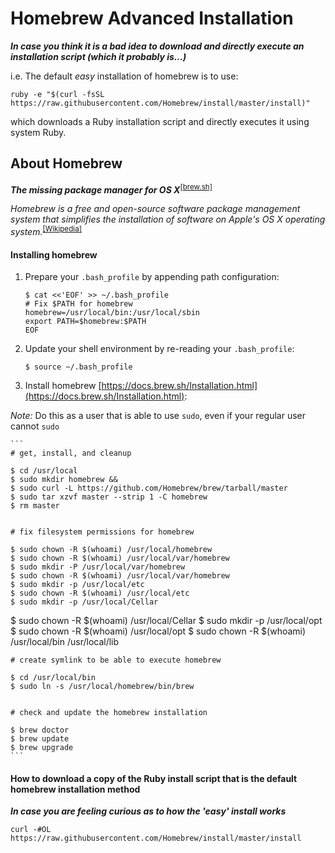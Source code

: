 # Homebrew Advanced Installation
***In case you think it is a bad idea to download and directly execute an installation script (which it probably is...)***

i.e. The default _easy_ installation of homebrew is to use:
```
ruby -e "$(curl -fsSL https://raw.githubusercontent.com/Homebrew/install/master/install)"
```
which downloads a Ruby installation script and directly executes it using system Ruby.

## About Homebrew
***The missing package manager for OS X***<sup>[[brew.sh]](http://brew.sh)</sup>

_Homebrew is a free and open-source software package management system that simplifies the installation of software on Apple's OS X operating system._<sup>[[Wikipedia]](https://en.wikipedia.org/wiki/Homebrew_%28package_management_software%29)</sup>

#### Installing homebrew
1. Prepare your `.bash_profile` by appending path configuration:

	```
	$ cat <<'EOF' >> ~/.bash_profile
	# Fix $PATH for homebrew
	homebrew=/usr/local/bin:/usr/local/sbin
	export PATH=$homebrew:$PATH
	EOF
	```
2. Update your shell environment by re-reading your `.bash_profile`:

	```
	$ source ~/.bash_profile
	```
3. Install homebrew [https://docs.brew.sh/Installation.html](https://docs.brew.sh/Installation.html):

  *Note:* Do this as a user that is able to use `sudo`, even if your regular user cannot `sudo`

	```
	# get, install, and cleanup

	$ cd /usr/local
	$ sudo mkdir homebrew &&
	$ sudo curl -L https://github.com/Homebrew/brew/tarball/master
	$ sudo tar xzvf master --strip 1 -C homebrew
	$ rm master


	# fix filesystem permissions for homebrew

	$ sudo chown -R $(whoami) /usr/local/homebrew
	$ sudo chown -R $(whoami) /usr/local/var/homebrew
	$ sudo mkdir -P /usr/local/var/homebrew
	$ sudo chown -R $(whoami) /usr/local/var/homebrew
	$ sudo mkdir -p /usr/local/etc
	$ sudo chown -R $(whoami) /usr/local/etc
	$ sudo mkdir -p /usr/local/Cellar
  $ sudo chown -R $(whoami) /usr/local/Cellar
	$ sudo mkdir -p /usr/local/opt
	$ sudo chown -R $(whoami) /usr/local/opt
	$ sudo chown -R $(whoami) /usr/local/bin /usr/local/lib


	# create symlink to be able to execute homebrew

	$ cd /usr/local/bin
	$ sudo ln -s /usr/local/homebrew/bin/brew


	# check and update the homebrew installation

	$ brew doctor
	$ brew update
	$ brew upgrade
	```

#### How to download a copy of the Ruby install script that is the default homebrew installation method

***In case you are feeling curious as to how the 'easy' install works***

```
curl -#OL https://raw.githubusercontent.com/Homebrew/install/master/install
```
